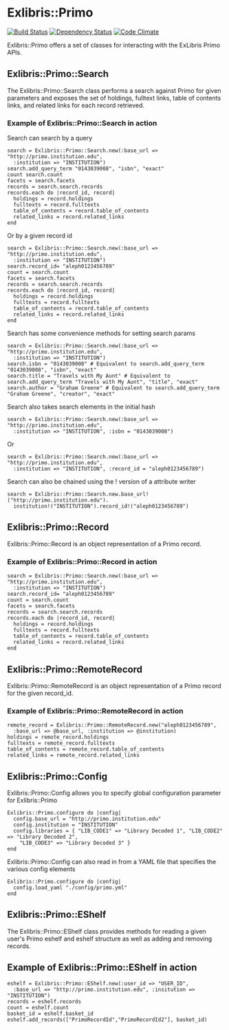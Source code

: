 # Exlibris::Primo
[![Build Status](https://secure.travis-ci.org/scotdalton/exlibris-primo.png)](http://secure.travis-ci.org/scotdalton/exlibris-primo)
[![Dependency Status](https://gemnasium.com/scotdalton/exlibris-primo.png)](https://gemnasium.com/scotdalton/exlibris-primo)
[![Code Climate](https://codeclimate.com/badge.png)](https://codeclimate.com/github/scotdalton/exlibris-primo)

Exlibris::Primo offers a set of classes for interacting with the ExLibris Primo APIs.

## Exlibris::Primo::Search
The Exlibris::Primo::Search class performs a search against Primo for given parameters
and exposes the set of holdings, fulltext links, table of contents links, and related links for each record retrieved.

### Example of Exlibris::Primo::Search in action
Search can search by a query

    search = Exlibris::Primo::Search.new(:base_url => "http://primo.institution.edu", 
      :institution => "INSTITUTION")
    search.add_query_term "0143039008", "isbn", "exact"
    count search.count
    facets = search.facets
    records = search.search.records
    records.each do |record_id, record|
      holdings = record.holdings
      fulltexts = record.fulltexts
      table_of_contents = record.table_of_contents
      related_links = record.related_links
    end

Or by a given record id

    search = Exlibris::Primo::Search.new(:base_url => "http://primo.institution.edu", 
      :institution => "INSTITUTION")
    search.record_id= "aleph0123456789"
    count = search.count
    facets = search.facets
    records = search.search.records
    records.each do |record_id, record|
      holdings = record.holdings
      fulltexts = record.fulltexts
      table_of_contents = record.table_of_contents
      related_links = record.related_links
    end

Search has some convenience methods for setting search params

    search = Exlibris::Primo::Search.new(:base_url => "http://primo.institution.edu", 
      :institution => "INSTITUTION")
    search.isbn = "0143039008" # Equivalent to search.add_query_term "0143039008", "isbn", "exact"
    search.title = "Travels with My Aunt" # Equivalent to search.add_query_term "Travels with My Aunt", "title", "exact"
    search.author = "Graham Greene" # Equivalent to search.add_query_term "Graham Greene", "creator", "exact"
    
Search also takes search elements in the initial hash

    search = Exlibris::Primo::Search.new(:base_url => "http://primo.institution.edu", 
      :institution => "INSTITUTION", :isbn = "0143039008")
Or  

    search = Exlibris::Primo::Search.new(:base_url => "http://primo.institution.edu", 
      :institution => "INSTITUTION", :record_id = "aleph0123456789")

Search can also be chained using the ! version of a attribute writer

    search = Exlibris::Primo::Search.new.base_url!("http://primo.institution.edu"). 
      institution!("INSTITUTION").record_id!("aleph0123456789")

## Exlibris::Primo::Record
Exlibris::Primo::Record is an object representation of a Primo record.

### Example of Exlibris::Primo::Record in action
    search = Exlibris::Primo::Search.new(:base_url => "http://primo.institution.edu", 
      :institution => "INSTITUTION")
    search.record_id= "aleph0123456789"
    count = search.count
    facets = search.facets
    records = search.search.records
    records.each do |record_id, record|
      holdings = record.holdings
      fulltexts = record.fulltexts
      table_of_contents = record.table_of_contents
      related_links = record.related_links
    end

## Exlibris::Primo::RemoteRecord
Exlibris::Primo::RemoteRecord is an object representation of a Primo record for the given record_id.

### Example of Exlibris::Primo::RemoteRecord in action
    remote_record = Exlibris::Primo::RemoteRecord.new("aleph0123456789", 
      :base_url => @base_url, :institution => @institution)
    holdings = remote_record.holdings
    fulltexts = remote_record.fulltexts
    table_of_contents = remote_record.table_of_contents
    related_links = remote_record.related_links

## Exlibris::Primo::Config
Exlibris::Primo::Config allows you to specify global configuration parameter for Exlibris::Primo

    Exlibris::Primo.configure do |config|
      config.base_url = "http://primo.institution.edu"
      config.institution = "INSTITUTION"
      config.libraries = { "LIB_CODE1" => "Library Decoded 1", "LIB_CODE2" => "Library Decoded 2",
        "LIB_CODE3" => "Library Decoded 3" }
    end

Exlibris::Primo::Config can also read in from a YAML file that specifies the various config elements

    Exlibris::Primo.configure do |config|
      config.load_yaml "./config/primo.yml"
    end

## Exlibris::Primo::EShelf
The Exlibris::Primo::EShelf class provides methods for reading a given user's Primo eshelf and eshelf structure as well as adding and removing records.

## Example of Exlibris::Primo::EShelf in action
    eshelf = Exlibris::Primo::EShelf.new(:user_id => "USER_ID", 
      :base_url => "http://primo.institution.edu", :insitution => "INSTITUTION")
    records = eshelf.records
    count = eshelf.count
    basket_id = eshelf.basket_id
    eshelf.add_records(["PrimoRecordId","PrimoRecordId2"], basket_id)
